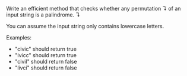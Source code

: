 Write an efficient method that checks whether any permutation ↴ of an input string is a palindrome. ↴

You can assume the input string only contains lowercase letters.

Examples:

- "civic" should return true
- "ivicc" should return true
- "civil" should return false
- "livci" should return false
